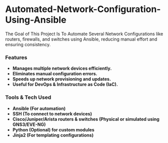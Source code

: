 # Automated-Network-Configuration-Using-Ansible


The Goal of This Project Is To Automate Several Network Configurations like routers, firewalls, and switches using Ansible, reducing manual effort and ensuring consistency.

### Features


- **Manages multiple network devices efficiently.**
- **Eliminates manual configuration errors.**
- **Speeds up network provisioning and updates.**
- **Useful for DevOps & Infrastructure as Code (IaC).**


### Tools & Tech Used


- **Ansible (For automation)**
- **SSH (To connect to network devices)**
- **Cisco/Juniper/Arista routers & switches (Physical or simulated using GNS3/EVE-NG)**
- **Python (Optional) for custom modules**
- **Jinja2 (For templating configurations)**
